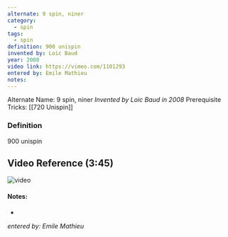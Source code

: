 ```yaml
---
alternate: 9 spin, niner
category:
  - spin
tags:
  - spin
definition: 900 unispin
invented by: Loic Baud
year: 2008
video link: https://vimeo.com/1101293
entered by: Emile Mathieu
notes: 
---
```

Alternate Name: 9 spin, niner
*Invented by Loic Baud in 2008*
Prerequisite Tricks: [[720 Unispin]]

### Definition
900 unispin

## Video Reference (3:45)
![video](https://vimeo.com/1101293)

#### Notes:
- 
*entered by: Emile Mathieu*
